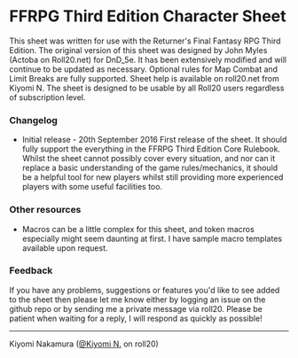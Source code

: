 # FFRPG Third Edition Character Sheet

This sheet was written for use with the Returner's Final Fantasy RPG Third Edition. The original version of this sheet was designed by John Myles (Actoba on Roll20.net) for DnD_5e. It has been extensively modified and will continue to be updated as necessary. Optional rules for Map Combat and Limit Breaks are fully supported. Sheet help is available on roll20.net from Kiyomi N. The sheet is designed to be usable by all Roll20 users regardless of subscription level.

### Changelog

* Initial release - 20th September 2016
First release of the sheet.  It should fully support the everything in the FFRPG Third Edition Core Rulebook.  Whilst the sheet cannot possibly cover every situation, and nor can it replace a basic understanding of the game rules/mechanics, it should be a helpful tool for new players whilst still providing more experienced players with some useful facilities too.

### Other resources

* Macros can be a little complex for this sheet, and token macros especially might seem daunting at first. I have sample macro templates available upon request.

### Feedback

If you have any problems, suggestions or features you'd like to see added to the sheet then please let me know either by logging an issue on the github repo or by sending me a private message via roll20. Please be patient when waiting for a reply, I will respond as quickly as possible!

---

Kiyomi Nakamura ([@Kiyomi N.](https://app.roll20.net/users/1115237/kiyomi-n) on roll20)